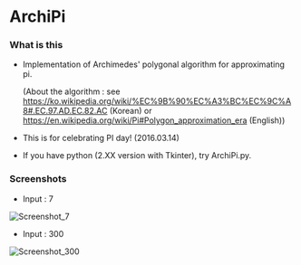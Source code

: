 # ArchiPi
### What is this
- Implementation of Archimedes' polygonal algorithm for approximating pi.

  (About the algorithm : see https://ko.wikipedia.org/wiki/%EC%9B%90%EC%A3%BC%EC%9C%A8#.EC.97.AD.EC.82.AC (Korean) or https://en.wikipedia.org/wiki/Pi#Polygon_approximation_era (English))

- This is for celebrating PI day! (2016.03.14)

- If you have python (2.XX version with Tkinter), try ArchiPi.py.

### Screenshots
- Input : 7

![Screenshot_7](http://i65.tinypic.com/33uxvn5.png)

- Input : 300

![Screenshot_300](http://i68.tinypic.com/339of1l.png)
